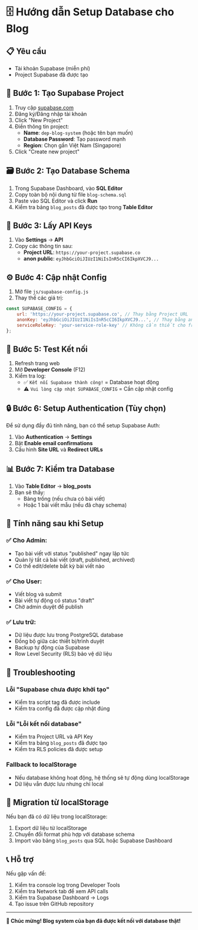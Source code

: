# 🗄️ Hướng dẫn Setup Database cho Blog

## 📋 Yêu cầu

- Tài khoản Supabase (miễn phí)
- Project Supabase đã được tạo

## 🚀 Bước 1: Tạo Supabase Project

1. Truy cập [supabase.com](https://supabase.com)
2. Đăng ký/Đăng nhập tài khoản
3. Click "New Project"
4. Điền thông tin project:
   - **Name**: `dep-blog-system` (hoặc tên bạn muốn)
   - **Database Password**: Tạo password mạnh
   - **Region**: Chọn gần Việt Nam (Singapore)
5. Click "Create new project"

## 🗃️ Bước 2: Tạo Database Schema

1. Trong Supabase Dashboard, vào **SQL Editor**
2. Copy toàn bộ nội dung từ file `blog-schema.sql`
3. Paste vào SQL Editor và click **Run**
4. Kiểm tra bảng `blog_posts` đã được tạo trong **Table Editor**

## 🔑 Bước 3: Lấy API Keys

1. Vào **Settings** → **API**
2. Copy các thông tin sau:
   - **Project URL**: `https://your-project.supabase.co`
   - **anon public**: `eyJhbGciOiJIUzI1NiIsInR5cCI6IkpXVCJ9...`

## ⚙️ Bước 4: Cập nhật Config

1. Mở file `js/supabase-config.js`
2. Thay thế các giá trị:

```javascript
const SUPABASE_CONFIG = {
    url: 'https://your-project.supabase.co', // Thay bằng Project URL
    anonKey: 'eyJhbGciOiJIUzI1NiIsInR5cCI6IkpXVCJ9...', // Thay bằng anon public key
    serviceRoleKey: 'your-service-role-key' // Không cần thiết cho frontend
};
```

## 🧪 Bước 5: Test Kết nối

1. Refresh trang web
2. Mở **Developer Console** (F12)
3. Kiểm tra log:
   - ✅ `Kết nối Supabase thành công!` = Database hoạt động
   - ⚠️ `Vui lòng cập nhật SUPABASE_CONFIG` = Cần cập nhật config

## 🔒 Bước 6: Setup Authentication (Tùy chọn)

Để sử dụng đầy đủ tính năng, bạn có thể setup Supabase Auth:

1. Vào **Authentication** → **Settings**
2. Bật **Enable email confirmations**
3. Cấu hình **Site URL** và **Redirect URLs**

## 📊 Bước 7: Kiểm tra Database

1. Vào **Table Editor** → **blog_posts**
2. Bạn sẽ thấy:
   - Bảng trống (nếu chưa có bài viết)
   - Hoặc 1 bài viết mẫu (nếu đã chạy schema)

## 🎯 Tính năng sau khi Setup

### ✅ **Cho Admin:**
- Tạo bài viết với status "published" ngay lập tức
- Quản lý tất cả bài viết (draft, published, archived)
- Có thể edit/delete bất kỳ bài viết nào

### ✅ **Cho User:**
- Viết blog và submit
- Bài viết tự động có status "draft"
- Chờ admin duyệt để publish

### ✅ **Lưu trữ:**
- Dữ liệu được lưu trong PostgreSQL database
- Đồng bộ giữa các thiết bị/trình duyệt
- Backup tự động của Supabase
- Row Level Security (RLS) bảo vệ dữ liệu

## 🚨 Troubleshooting

### **Lỗi "Supabase chưa được khởi tạo"**
- Kiểm tra script tag đã được include
- Kiểm tra config đã được cập nhật đúng

### **Lỗi "Lỗi kết nối database"**
- Kiểm tra Project URL và API Key
- Kiểm tra bảng `blog_posts` đã được tạo
- Kiểm tra RLS policies đã được setup

### **Fallback to localStorage**
- Nếu database không hoạt động, hệ thống sẽ tự động dùng localStorage
- Dữ liệu vẫn được lưu nhưng chỉ local

## 🔄 Migration từ localStorage

Nếu bạn đã có dữ liệu trong localStorage:

1. Export dữ liệu từ localStorage
2. Chuyển đổi format phù hợp với database schema
3. Import vào bảng `blog_posts` qua SQL hoặc Supabase Dashboard

## 📞 Hỗ trợ

Nếu gặp vấn đề:
1. Kiểm tra console log trong Developer Tools
2. Kiểm tra Network tab để xem API calls
3. Kiểm tra Supabase Dashboard → Logs
4. Tạo issue trên GitHub repository

---

**🎉 Chúc mừng! Blog system của bạn đã được kết nối với database thật!**
